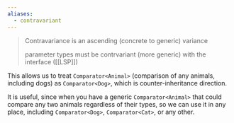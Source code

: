 ```yaml
---
aliases:
  - contravariant
---
```

> Contravariance is an ascending (concrete to generic) variance
> 
> parameter types must be contrvariant (more generic) with the interface ([[LSP]])

This allows us to treat `Comparator<Animal>` (comparison of any animals, including dogs) as `Comparator<Dog>`, which is counter-inheritance direction.

It is useful, since when you have a generic `Comparator<Animal>` that could compare any two animals regardless of their types, so we can use it in any place, including `Comparator<Dog>`, `Comparator<Cat>`, or any other.
